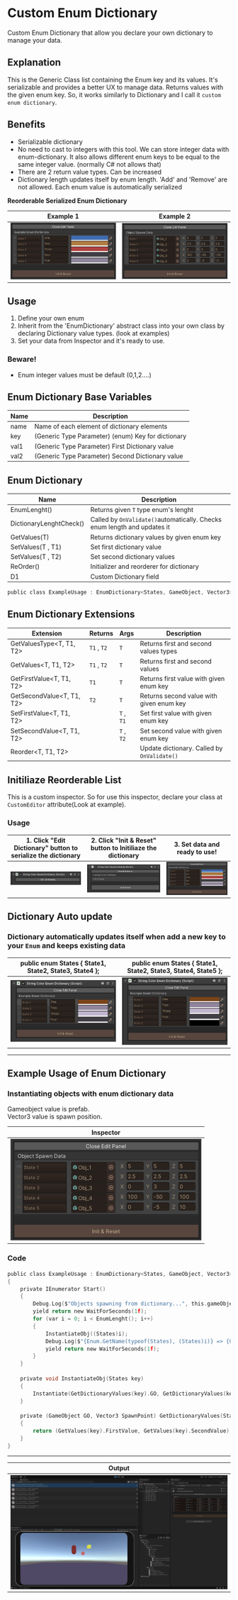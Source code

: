 # Custom Enum Dictionary
Custom Enum Dictionary that allow you declare your own dictionary to manage your data.

## Explanation
This is the Generic Class list containing the Enum key and its values. It's serializable and provides a better UX to manage data. 
Returns values with the given enum key. So, it works similarly to Dictionary and I call it `custom enum dictionary`.

## Benefits
- Serializable dictionary  
- No need to cast to integers with this tool. We can store integer data with enum-dictionary. It also allows different enum keys to be equal to the same integer value. (normally C# not allows that)  
- There are 2 return value types. Can be increased  
- Dictionary length updates itself by enum length. 'Add' and 'Remove' are not allowed. Each enum value is automatically serialized  

<b>Reorderable Serialized Enum Dictionary</b><br>

|Example 1| Example 2|
|---|---|
|<img src="/.github/screenshots/I2.png">|<img src="/.github/screenshots/ExampleUsage.png"/>|

## Usage
  1. Define your own enum  
  2. Inherit from the 'EnumDictionary' abstract class into your own class by declaring Dictionary value types. (look at examples)  
  3. Set your data from Inspector and it's ready to use.   
  
### Beware! 
* Enum integer values must be default (0,1,2....)  

## Enum Dictionary Base Variables
| Name            | Description                                          |
| --------------- | ---------------------------------------------------- |
| name            | Name of each element of dictionary elements          |
| key             | (Generic Type Parameter) (enum) Key for dictionary   |
| val1            | (Generic Type Parameter) First Dictionary value      |
| val2            | (Generic Type Parameter) Second Dictionary value     |

## Enum Dictionary
| Name                    |  Description                                |
| ----------------------- | ------------------------------------------- | 
| EnumLenght()            | Returns given `T` type enum's lenght        |
| DictionaryLenghtCheck() | Called by `OnValidate()`automatically. Checks enum length and updates it|
| GetValues(T)            | Returns dictionary values by given enum key |
| SetValues(T , T1)       | Set first dictionary value                  |
| SetValues(T , T2)       | Set second dictionary values                |
| ReOrder()               | Initializer and reorderer for dictionary    |
| D1                      | Custom Dictionary field                     |

```C
public class ExampleUsage : EnumDictionary<States, GameObject, Vector3> { }
```

## Enum Dictionary Extensions
| Extension                  | Returns        | Args                   |Description                                          |
| -------------------------- | -------------- | ------ |-------------------------------------------------------------------- |
| GetValuesType<T, T1, T2>   | `T1` , `T2`    | `T`    | Returns first and second values types |
| GetValues<T, T1, T2>       | `T1` , `T2`    | `T`    | Returns first and second values |
| GetFirstValue<T, T1, T2>   | `T1`           | `T`    | Returns first value with given enum key    |
| GetSecondValue<T, T1, T2>  | `T2`           | `T`    | Returns second value with given enum key   |
| SetFirstValue<T, T1, T2>   |                | `T` , `T1`  | Set first value with given enum key   |
| SetSecondValue<T, T1, T2>  |                | `T` , `T2`  | Set second value with given enum key   |
| Reorder<T, T1, T2>         |                |        | Update dictionary. Called by `OnValidate()`|

## Initiliaze Reorderable List

This is a custom inspector. So for use this inspector, declare your class at `CustomEditor` attribute(Look at example).
### Usage

| 1. Click "Edit Dictionary" button to serialize the dictionary  |  2. Click "Init & Reset" button to Initiliaze the dictionary | 3. Set data and ready to use! |
|:---:|:---:|:---:|
| <img src="/.github/screenshots/I0.png">  |  <img src="/.github/screenshots/I1.png"> | <img src="/.github/screenshots/I2.png"> |

## Dictionary Auto update

### Dictionary automatically updates itself when add a new key to your `Enum` and keeps existing data

|public enum States { State1, State2, State3, State4 };|public enum States { State1, State2, State3, State4, State5 };|
|:---:|:---:|
| <img src="/.github/screenshots/I3.png">  |  <img src="/.github/screenshots/I4.png"> |

-------------------------------------------------------------------------------------------------------------------

## Example Usage of Enum Dictionary

### Instantiating objects with enum dictionary data
Gameobject value is prefab.  
Vector3 value is spawn position.

|Inspector|
|---|
|<img src="/.github/screenshots/ExampleUsage.png"/>|

### Code

```c
public class ExampleUsage : EnumDictionary<States, GameObject, Vector3>
{
    private IEnumerator Start()
    {
        Debug.Log($"Objects spawning from dictionary...", this.gameObject);
        yield return new WaitForSeconds(1f);
        for (var i = 0; i < EnumLenght(); i++)
        {
            InstantiateObj((States)i);
            Debug.Log($"{Enum.GetName(typeof(States), (States)i)} => {GetValues(i).FirstValue.name} spawned!");
            yield return new WaitForSeconds(1f);
        }
    }

    private void InstantiateObj(States key)
    {
        Instantiate(GetDictionaryValues(key).GO, GetDictionaryValues(key).SpawnPoint, Quaternion.identity);
    }

    private (GameObject GO, Vector3 SpawnPoint) GetDictionaryValues(States key)
    {
        return (GetValues(key).FirstValue, GetValues(key).SecondValue);
    }
}
```
--------------------------------------------------------------------------------------------------------
|Output|
|---|
|<img src="/.github/screenshots/ExampleEditor.png">|

